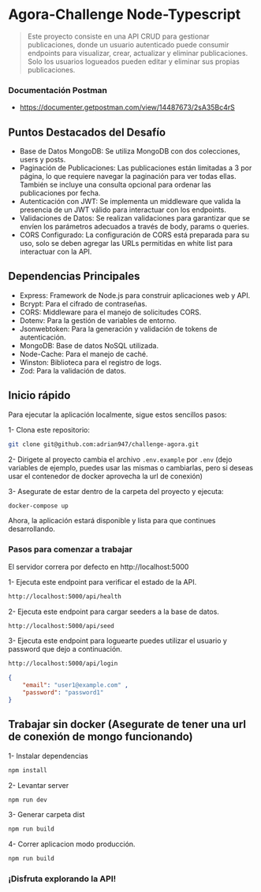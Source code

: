 
# Agora-Challenge Node-Typescript
>Este proyecto consiste en una API CRUD para gestionar publicaciones, donde un usuario autenticado puede consumir endpoints para visualizar, crear, actualizar y eliminar publicaciones. Solo los usuarios logueados pueden editar y eliminar sus propias publicaciones.

### Documentación Postman
- https://documenter.getpostman.com/view/14487673/2sA35Bc4rS

## Puntos Destacados del Desafío
- Base de Datos MongoDB: Se utiliza MongoDB con dos colecciones, users y posts.
- Paginación de Publicaciones: Las publicaciones están limitadas a 3 por página, lo que requiere navegar la paginación para ver todas ellas. También se incluye una consulta opcional para ordenar las publicaciones por fecha.
- Autenticación con JWT: Se implementa un middleware que valida la presencia de un JWT válido para interactuar con los endpoints.
- Validaciones de Datos: Se realizan validaciones para garantizar que se envíen los parámetros adecuados a través de body, params o queries.
- CORS Configurado: La configuración de CORS está preparada para su uso, solo se deben agregar las URLs permitidas en white list para interactuar con la API.
  
## Dependencias Principales
- Express: Framework de Node.js para construir aplicaciones web y API.
- Bcrypt: Para el cifrado de contraseñas.
- CORS: Middleware para el manejo de solicitudes CORS.
- Dotenv: Para la gestión de variables de entorno.
- Jsonwebtoken: Para la generación y validación de tokens de autenticación.
- MongoDB: Base de datos NoSQL utilizada.
- Node-Cache: Para el manejo de caché.
- Winston: Biblioteca para el registro de logs.
- Zod: Para la validación de datos.

## Inicio rápido
Para ejecutar la aplicación localmente, sigue estos sencillos pasos:

1- Clona este repositorio:

```bash
git clone git@github.com:adrian947/challenge-agora.git
```
2- Dirigete al proyecto cambia el archivo `.env.example` por `.env` (dejo variables de ejemplo, puedes usar las mismas o cambiarlas, pero si deseas usar el contenedor de docker aprovecha la url de conexión)

3- Asegurate de estar dentro de la carpeta del proyecto y ejecuta:
```bash
docker-compose up
```

Ahora, la aplicación estará disponible y lista para que continues desarrollando.

### Pasos para comenzar a trabajar
El servidor correra por defecto en http://localhost:5000 

1- Ejecuta este endpoint para verificar el estado de la API.
```bash
http://localhost:5000/api/health
```
2- Ejecuta este endpoint para cargar seeders a la base de datos.
```bash
http://localhost:5000/api/seed
```
3- Ejecuta este endpoint para loguearte puedes utilizar el usuario y password que dejo a continuación.
```bash
http://localhost:5000/api/login
```
```json
{
    "email": "user1@example.com" ,
    "password": "password1"
}
```




## Trabajar sin docker (Asegurate de tener una url de conexión de mongo funcionando)
1- Instalar dependencias 
```bash
npm install
```
2- Levantar server
```bash
npm run dev
```
3- Generar carpeta dist
```bash
npm run build
```
4- Correr aplicacion modo producción.
```bash
npm run build
```


### ¡Disfruta explorando la API!